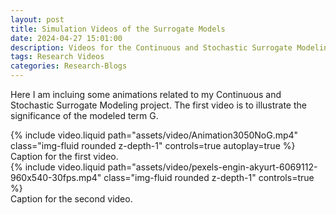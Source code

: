 ```yaml
---
layout: post
title: Simulation Videos of the Surrogate Models
date: 2024-04-27 15:01:00
description: Videos for the Continuous and Stochastic Surrogate Modeling Report
tags: Research Videos
categories: Research-Blogs
---
```


Here I am incluing some animations related to my Continuous and Stochastic Surrogate Modeling project. The first video is to illustrate the significance of the modeled term G.

<div class="row mt-3">
    <div class="col-12 mt-3 mt-md-0">
        {% include video.liquid path="assets/video/Animation3050NoG.mp4" class="img-fluid rounded z-depth-1" controls=true autoplay=true %}
        <div class="caption">
            Caption for the first video.
        </div>
    </div>
</div>
<div class="row mt-3">
    <div class="col-12 mt-3 mt-md-0">
        {% include video.liquid path="assets/video/pexels-engin-akyurt-6069112-960x540-30fps.mp4" class="img-fluid rounded z-depth-1" controls=true %}
        <div class="caption">
            Caption for the second video.
        </div>
    </div>
</div>


